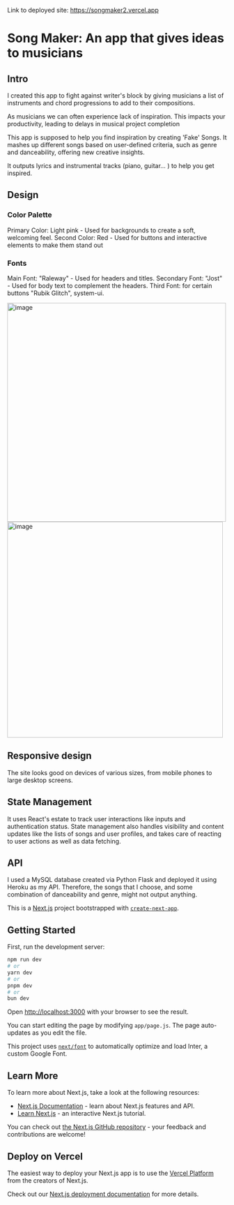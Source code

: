 
Link to deployed site: https://songmaker2.vercel.app

# Song Maker: An app that gives ideas to musicians 

## Intro 

I created this app to fight against writer's block by giving musicians a list of instruments and chord progressions to add to their compositions. 

As musicians we can often experience lack of inspiration. This impacts your productivity, leading to delays in musical project completion

This app is supposed to help you find inspiration by creating 'Fake' Songs. It mashes up different songs based on user-defined criteria, such as  genre and danceability, offering new creative insights.


It outputs lyrics and instrumental tracks (piano, guitar… )  to help you get inspired.

## Design
### Color Palette
Primary Color: Light pink  - Used for backgrounds to create a soft, welcoming feel.
Second Color: Red - Used for buttons and interactive elements to make them stand out
### Fonts
Main Font: "Raleway" - Used for headers and titles.
Secondary Font: "Jost" - Used for body text to complement the headers.
Third Font: for certain buttons "Rubik Glitch", system-ui. 

<img width="502" alt="image" src="https://github.com/Serenwfs/songmaker2/assets/116518998/4960e8c5-0da4-4109-856c-a0b3b5539243">


<img width="495" alt="image" src="https://github.com/Serenwfs/songmaker2/assets/116518998/317e5e7d-b062-4361-ad06-839e6c783515">


## Responsive design
The site looks good on devices of various sizes, from mobile phones to large desktop screens.

## State Management
It uses React's estate to track user interactions like inputs and authentication status.
State management also handles visibility and content updates like the lists of songs and user profiles, and takes care of reacting to user actions as well as data fetching.

## API

I used a MySQL database created via Python Flask and deployed it using Heroku as my API. Therefore, the songs that I choose, and some combination of danceability and genre, might not output anything. 





This is a [Next.js](https://nextjs.org/) project bootstrapped with [`create-next-app`](https://github.com/vercel/next.js/tree/canary/packages/create-next-app).

## Getting Started

First, run the development server:

```bash
npm run dev
# or
yarn dev
# or
pnpm dev
# or
bun dev
```

Open [http://localhost:3000](http://localhost:3000) with your browser to see the result.

You can start editing the page by modifying `app/page.js`. The page auto-updates as you edit the file.

This project uses [`next/font`](https://nextjs.org/docs/basic-features/font-optimization) to automatically optimize and load Inter, a custom Google Font.

## Learn More

To learn more about Next.js, take a look at the following resources:

- [Next.js Documentation](https://nextjs.org/docs) - learn about Next.js features and API.
- [Learn Next.js](https://nextjs.org/learn) - an interactive Next.js tutorial.

You can check out [the Next.js GitHub repository](https://github.com/vercel/next.js/) - your feedback and contributions are welcome!

## Deploy on Vercel

The easiest way to deploy your Next.js app is to use the [Vercel Platform](https://vercel.com/new?utm_medium=default-template&filter=next.js&utm_source=create-next-app&utm_campaign=create-next-app-readme) from the creators of Next.js.

Check out our [Next.js deployment documentation](https://nextjs.org/docs/deployment) for more details.
